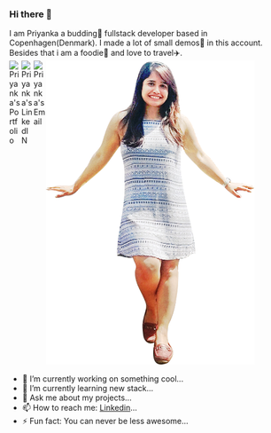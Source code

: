 ### Hi there 👋
<div style="width:100%;">
    I am Priyanka a budding🌱 fullstack developer based in Copenhagen(Denmark). I made a lot of small demos🤖 in this account. Besides that i am a foodie🍲 and love to travel✈️.
  
  <img src="./priyanka.png" style="width:377px;"/>
  
<a href="https://priyankasharma.netlify.app/" rel="nofollow">
  <img alt="Priyanka's Portfolio" src="https://img.icons8.com/ios-filled/344/resume-website.png" style="max-width:100%;" width="22px" align="left">
</a>

<a href="https://www.linkedin.com/in/priyanka-sharma-b882121a/" rel="nofollow">
  <img alt="Priyanka's LinkedIN" src="https://camo.githubusercontent.com/b65faae8871ebbdb99790f2644ea7f3c89800b0c/68747470733a2f2f63646e2e6a7364656c6976722e6e65742f6e706d2f73696d706c652d69636f6e734076332f69636f6e732f6c696e6b6564696e2e737667" data-canonical-src="https://cdn.jsdelivr.net/npm/simple-icons@v3/icons/linkedin.svg" style="max-width:100%;" width="22px" align="left">
</a>
<a href="mailto:priyankaps131187@gmail.com" rel="nofollow">
  <img alt="Priyanka's Email" src="https://camo.githubusercontent.com/f7ce3a848a37de5412b2b86ea5aaa9dfea6f89d0/68747470733a2f2f63646e2e6a7364656c6976722e6e65742f6e706d2f73696d706c652d69636f6e734076332f69636f6e732f74656c656772616d2e737667" data-canonical-src="https://cdn.jsdelivr.net/npm/simple-icons@3/icons/telegram.svg" style="max-width:100%;" width="22px" align="left">
</a>

<br>

- 🔭 I’m currently working on something cool...
- 🌱 I’m currently learning new stack...
- 💬 Ask me about my projects...
- 📫 How to reach me: <a href="https://www.linkedin.com/in/priyanka-sharma-b882121a/">Linkedin</a>...
- ⚡ Fun fact: You can never be less awesome...
</div>

<!-- 
- 👯 I’m looking to collaborate on ...
- 😄 Pronouns: ...
- 🤔 I’m looking for help with ...
-->

